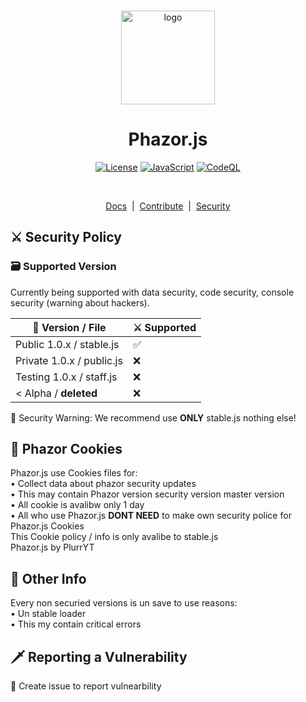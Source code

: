 <p align="center">
  <br />
  <img
    alt="logo"
    src="/docs/favicon.png"
    height="150px"
  />
</p>
<h1 align="center"><b>Phazor.js</b></h1>
<p align="center">
  <a
    href="/LICENSE"
    ><img
      alt="License"
      src="https://img.shields.io/badge/License-MIT%202.0-blue.svg"
  /></a>
  <a href="https://js.org/"
    ><img
      alt="JavaScript"
      src="https://img.shields.io/badge/%3C%2F%3E-JavaScript-%230074c1.svg"
  /></a>
  <a href="#"
    ><img
      alt="CodeQL"
      src="https://github.com/Phazor-js/Phazor.js/actions/workflows/codeql-analysis.yml/badge.svg"
  /></a>
</p>
<br />

<p align="center">
  <a href="/docs">Docs</a> &nbsp;|&nbsp;
  <a href="/docs/pjs/public.js" >Contribute</a> &nbsp;|&nbsp;
  <a href="/SECURITY.md">Security</a>
</p>

## ⚔️ Security Policy
<h3>🗃️ Supported Version</h3>

Currently being supported with data security, code security, console security (warning about hackers).

| 💾 Version / File | ⚔️ Supported          |
| ------- | ------------------ |
| Public 1.0.x / stable.js   | :white_check_mark: |
| Private 1.0.x / public.js   | :x: |
| Testing 1.0.x / staff.js  | :x: |
| < Alpha / **deleted**   | :x: |

🚨 Security Warning: We recommend use **ONLY** stable.js nothing else!

## 💾 Phazor Cookies 

Phazor.js use Cookies files for:
<br> • Collect data about phazor security updates
<br>  • This may contain Phazor version security version master version
<br> • All cookie is avalibw only 1 day
<br> • All who use Phazor.js **DONT NEED** to make own security police for Phazor.js Cookies
<br> This Cookie policy / info is only avalibe to stable.js
<br> Phazor.js by PlurrYT

## 🚨 Other Info 

Every non securied versions is un save to use
reasons:
<br> • Un stable loader
<br> • This my contain critical errors

## 🗡️ Reporting a Vulnerability

🚨 Create issue to report vulnearbility
